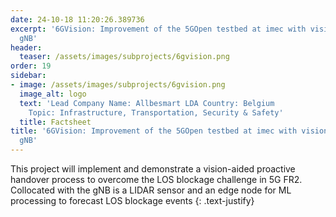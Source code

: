 ```yaml
---
date: 24-10-18 11:20:26.389736
excerpt: '6GVision: Improvement of the 5GOpen testbed at imec with vision-aided mmW
  gNB'
header:
  teaser: /assets/images/subprojects/6gvision.png
order: 19
sidebar:
- image: /assets/images/subprojects/6gvision.png
  image_alt: logo
  text: 'Lead Company Name: Allbesmart LDA Country: Belgium
    Topic: Infrastructure, Transportation, Security & Safety'
  title: Factsheet
title: '6GVision: Improvement of the 5GOpen testbed at imec with vision-aided mmW
  gNB'
---
```

This project will implement and demonstrate a vision-aided proactive handover process to overcome the LOS blockage challenge in 5G FR2. Collocated with the gNB is a LIDAR sensor and an edge node for ML processing to forecast LOS blockage events
{: .text-justify}

